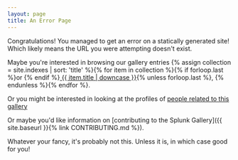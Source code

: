 ```yaml
---
layout: page
title: An Error Page
---
```

Congratulations! You managed to get an error on a statically generated site! Which likely means the URL you were attempting doesn't exist.

Maybe you're interested in browsing our gallery entries {% assign collection = site.indexes | sort: 'title' %}{% for item in collection %}{% if forloop.last %}or {% endif %}<a href="{{ site.baseurl }}{{ item.url }}"> {{ item.title | downcase }}</a>{% unless forloop.last %}, {% endunless %}{% endfor %}. 

Or you might be interested in looking at the profiles of <a href="{{ site.baseurl }}{% link index-people.md %}">people related to this gallery</a>

Or maybe you'd like information on [contributing to the Splunk Gallery]({{ site.baseurl }}{% link CONTRIBUTING.md %}).

Whatever your fancy, it's probably not this. Unless it is, in which case good for you!

